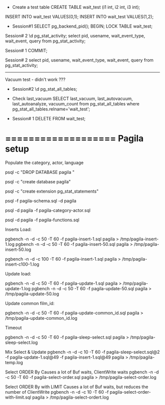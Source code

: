 * Create a test table
CREATE TABLE wait_test (i1 int, i2 int, i3 int);

INSERT INTO wait_test VALUES(0,1);
INSERT INTO wait_test VALUES(1,2);


* Session#1
SELECT pg_backend_pid();
BEGIN;
LOCK TABLE wait_test;

Session# 2
\d pg_stat_activity;
select pid, usename, wait_event_type, wait_event, query from pg_stat_activity;

Session# 1
COMMIT;

Session# 2
select pid, usename, wait_event_type, wait_event, query from pg_stat_activity;


---
Vacuum test - didn't work ???

* Session#2 
\d pg_stat_all_tables;

* Check last_vacuum
SELECT last_vacuum, last_autovacuum, last_autoanalyze, vacuum_count from pg_stat_all_tables where pg_stat_all_tables.relname='wait_test';

* Session# 1
DELETE FROM wait_test;



===================
Pagila setup
===================
Populate the category, actor, language

psql -c "DROP DATABASE pagila "

psql -c "create database pagila"

psql -c "create extension pg_stat_statements"

psql -f pagila-schema.sql  -d pagila
 
psql -d pagila -f pagila-category-actor.sql  

psql -d pagila -f pagila-functions.sql

Inserts Load:

pgbench -n -d -c 50 -T 60 -f pagila-insert-1.sql pagila > /tmp/pagila-insert-1.log
pgbench -n -d -c 50 -T 60 -f pagila-insert-50.sql pagila > /tmp/pagila-insert-50.log

pgbench -n -d -c 100 -T 60 -f pagila-insert-1.sql pagila > /tmp/pagila-insert-c100-1.log

Update load:

pgbench -n -d -c 50 -T 60 -f pagila-update-1.sql pagila > /tmp/pagila-update-1.log
pgbench -n -d -c 50 -T 60 -f pagila-update-50.sql pagila > /tmp/pagila-update-50.log

Update common film_id:

pgbench -n -d -c 50 -T 60 -f pagila-update-common_id.sql pagila > /tmp/pagila-update-common_id.log

Timeout

pgbench -n -d -c 50 -T 60 -f pagila-sleep-select.sql pagila > /tmp/pagila-sleep-select.log

Mix Select & Update
pgbench -n -d -c 10 -T 60 -f pagila-sleep-select.sql@2 -f pagila-update-1.sql@49 -f pagila-insert-1.sql@49    pagila > /tmp/pagila-temp.log

Select ORDER By
Causes a lot of Buf waits, ClientWrite waits
pgbench -n -d -c 50 -T 60 -f pagila-select-order.sql pagila > /tmp/pagila-select-order.log

Select ORDER By with LIMIT
Causes a lot of Buf waits, but reduces the number of ClientWrite
pgbench -n -d -c 10 -T 60 -f pagila-select-order-with-limit.sql pagila > /tmp/pagila-select-ordert.log